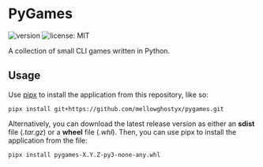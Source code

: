 # PyGames

![version](https://img.shields.io/badge/dynamic/toml?url=https%3A%2F%2Fraw.githubusercontent.com%2Fmellowghostyx%2Fpygames%2Frefs%2Fheads%2Fmain%2Fpyproject.toml&query=%24.project.version&label=version)
![license: MIT](https://img.shields.io/badge/license-MIT-blueviolet)

A collection of small CLI games written in Python.

## Usage

Use [pipx](https://pipx.pypa.io/stable/) to install the application from this
repository, like so:

```
pipx install git+https://github.com/mellowghostyx/pygames.git
```

Alternatively, you can download the latest release version as either an
**sdist** file (*.tar.gz*) or a **wheel** file (*.whl*). Then, you can use pipx
to install the application from the file:

```
pipx install pygames-X.Y.Z-py3-none-any.whl
```

